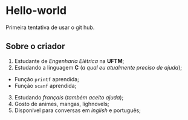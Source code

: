 # Hello-world
Primeira tentativa de usar o git hub.
## Sobre o criador
1. Estudante de *Engenharia Elétrica* na **UFTM**;
2. Estudando a linguagem **C** (*a qual eu atualmente preciso de ajuda*);
- Função `printf` aprendida;
- Função `scanf` aprendida;
3. Estudando *français* (*também aceito ajuda*);
4. Gosto de animes, mangas, lighnovels;
5. Disponível para conversas em *inglish* e português;



